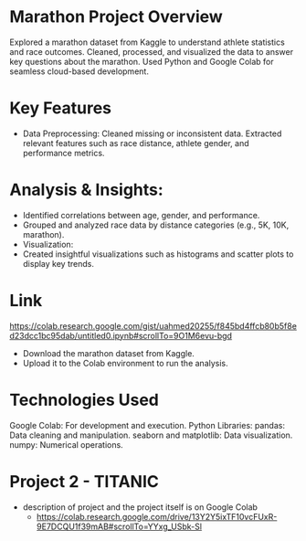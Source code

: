 # Marathon Project Overview
Explored a marathon dataset from Kaggle to understand athlete statistics and race outcomes. Cleaned, processed, and visualized the data to answer key questions about the marathon. Used Python and Google Colab for seamless cloud-based development.

# Key Features
- Data Preprocessing: Cleaned missing or inconsistent data. Extracted relevant features such as race distance, athlete gender, and performance metrics.

# Analysis & Insights:
- Identified correlations between age, gender, and performance.
- Grouped and analyzed race data by distance categories (e.g., 5K, 10K, marathon).
- Visualization:
- Created insightful visualizations such as histograms and scatter plots to display key trends.
  
# Link
https://colab.research.google.com/gist/uahmed20255/f845bd4ffcb80b5f8ed23dcc1bc95dab/untitled0.ipynb#scrollTo=9O1M6evu-bgd
- Download the marathon dataset from Kaggle.
- Upload it to the Colab environment to run the analysis.

# Technologies Used
Google Colab: For development and execution.
Python Libraries:
pandas: Data cleaning and manipulation.
seaborn and matplotlib: Data visualization.
numpy: Numerical operations.


# Project 2 - TITANIC 
- description of project and the project itself is on Google Colab
     - https://colab.research.google.com/drive/13Y2Y5ixTF10vcFUxR-9E7DCQU1f39mAB#scrollTo=YYxg_USbk-Sl
       
